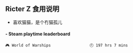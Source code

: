 ## Ricter Z 食用说明
- 喜欢猫猫，是个冇猫孤儿

<!-- steam-box start -->
#### - Steam playtime leaderboard
```text
🎮 World of Warships                 🕘 197 hrs 7 mins
```
<!-- Powered by https://github.com/YouEclipse/steam-box . -->
<!-- steam-box end -->
